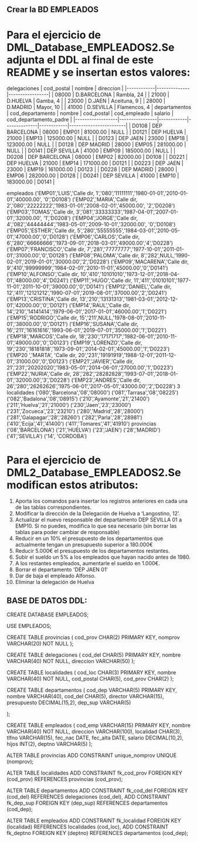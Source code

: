 ## Crear la BD EMPLEADOS 

# Para el ejercicio de DML_Database_EMPLEADOS2.Se adjunta el DDL al final de este README y se insertan estos valores:

delegaciones
| cod_postal | nombre       | direccion       |
|------------|--------------|-----------------|
| 08000      | D.BARCELONA  | Rambla, 24     |
| 21000      | D.HUELVA     | Gamba, 4       |
| 23000      | D.JAEN       | Aceituna, 9    |
| 28000      | D.MADRID     | Mayor, 10      |
| 41000      | D.SEVILLA    | Flamencos, 4   |
departamentos
| cod_departamento | nombre         | cod_postal | cod_empleado | salario    | cod_departamento_padre |
|------------------|----------------|------------|--------------|------------|------------------------|
| D0108            | DEP BARCELONA  | 08000      | EMP01        | 81000.00   | NULL                   |
| D0121            | DEP HUELVA     | 21000      | EMP13        | 125000.00  | NULL                   |
| D0123            | DEP JAEN       | 23000      | EMP18        | 123000.00  | NULL                   |
| D0128            | DEP MADRID     | 28000      | EMP05        | 281000.00  | NULL                   |
| D0141            | DEP SEVILLA    | 41000      | EMP09        | 185000.00  | NULL                   |
| D0208            | DEP BARCELONA  | 08000      | EMP02        | 82000.00   | D0108                  |
| D0221            | DEP HUELVA     | 21000      | EMP14        | 171000.00  | D0121                  |
| D0223            | DEP JAEN       | 23000      | EMP19        | 161000.00  | D0123                  |
| D0228            | DEP MADRID     | 28000      | EMP06        | 282000.00  | D0128                  |
| D0241            | DEP SEVILLA    | 41000      | EMP10        | 183000.00  | D0141                  |

empleados
('EMP01','LUIS','Calle dir, 1','080','11111111','1980-01-01','2010-01-01','40000.00', '0','D0108')
('EMP02','MARIA','Calle dir, 2','080','22222222','1983-01-01','2008-02-01','45000.00', '2','D0208')
('EMP03','TOMAS','Calle dir, 3','081','33333333','1987-04-01','2007-01-01','32000.00', '1','D0208')
('EMP04','JORGE','Calle dir, 4','082','44444444','1983-05-01','2009-10-01','32000.00', '0','D0108')
('EMP05','ESTHER','Calle dir, 5','280','55555555','1984-03-01','2010-05-01','47000.00','0','D0128')
('EMP06','CARLOS','Calle dir, 6','280','66666666','1973-09-01','2018-03-01','49000.00','4','D0228')
('EMP07','FRANCISCO','Calle dir, 7','281','77777777','1977-10-01','2011-01-01','31000.00','0','D0128')
('EMP08','PALOMA','Calle dir, 8','282',NULL,'1990-02-01','2019-01-01','30000.00','2','D0228')
('EMP09','MACARENA','Calle dir, 9','410','99999999','1984-02-01','2010-11-01','45000.00','0','D0141')
('EMP10','ALFONSO','Calle dir, 10','410','10101010','1973-12-01','2018-04-01','48000.00','4','D0241')
('EMP11','HUGO','Calle dir, 11','411','01010101','1977-11-01','2011-10-01','39000.00','0','D0141')
('EMP12','DANIEL','Calle dir, 12','411','12121212','1990-07-01','2019-08-01','37000.00','2','D0241')
('EMP13','CRISTINA','Calle dir, 13','210','13131313','1981-03-01','2012-12-01','42000.00','0','D0121')
('EMP14','RAUL','Calle dir, 14','210','14141414','1979-06-01','2017-01-01','46000.00','1','D0221')
('EMP15','RODRIGO','Calle dir, 15','211',NULL,'1978-08-01','2010-11-01','38000.00','0','D0121')
('EMP16','SUSANA','Calle dir, 16','211','16161616','1993-06-01','2019-07-01','35000.00','1','D0221')
('EMP18','MARCOS','Calle dir, 18','230','17171717','1982-06-01','2010-11-01','49000.00','0','D0123')
('EMP19','LORENZO','Calle dir, 19','230','18181818','1973-09-01','2014-02-01','45000.00','1','D0223')
('EMP20 ','MARTA', 'Calle dir, 20','231','19191919','1988-12-01','2011-12-01','31000.00','0','D0123')
('EMP21','JAVIER','Calle dir, 21','231','20202020','1983-05-01','2014-06-01','27000.00','1','D0223')
('EMP22','NURIA','Calle dir, 28','282','28282828','1993-07-01','2018-01-01','32000.00','3','D0228')
('EMP23','ANDRES','Calle dir, 26','280','26262626','1975-06-01','2017-05-01','43000.00','2','D0228')
3
localidades
('080','Barcelona','08','08000')
('081','Tarrasa','08','08225')
('082','Badalona','08','08915')
('210','Ayamonte','21','21400')
('211','Huelva','21','21000')
('230','Jaen','23','23000')
('231','Zocueca','23','23210')
('280','Madrid','28','28000')
('281','Galapagar','28','28260')
('282','Parla','28','28981')
('410','Ecija','41','41400')
('411','Tomares','41','41910')
provincias
('08','BARCELONA')
('21','HUELVA')
('23','JAEN')
('28','MADRID')
('41','SEVILLA')
('14', 'CORDOBA')


# Para el ejercicio de DML2_Database_EMPLEADOS2.Se modifican estos atributos:

1. Aporta los comandos para insertar los registros anteriores en cada una de las tablas correspondientes.
2. Modificar la dirección de la Delegación de Huelva a ‘Langostino, 12’.
3. Actualizar el nuevo responsable del departamento DEP SEVILLA 01 a EMP10. Si no puedes, modifica lo 
que sea necesario (sin borrar las tablas para poder cambiar de responsable)
4. Reducir en un 10% el presupuesto de los departamentos que actualmente tengan un presupuesto 
superior a 180.000€
5. Reducir 5.000€ el presupuesto de los departamentos restantes.
6. Subir el sueldo un 5% a los empleados que hayan nacido antes de 1980. 
7. A los restantes empleados, aumentarle el sueldo en 1.000€.
8. Borrar el departamento 'DEP JAEN 01'
9. Dar de baja el empleado Alfonso.
10. Eliminar la delegación de Huelva


## BASE DE DATOS DDL:

CREATE DATABASE EMPLEADOS;

USE EMPLEADOS;

CREATE TABLE provincias (
	cod_prov CHAR(2) PRIMARY KEY,
	nomprov VARCHAR(20) NOT NULL 
);

CREATE TABLE delegaciones (
	cod_del CHAR(5) PRIMARY KEY,
	nombre VARCHAR(40) NOT NULL,
	direccion VARCHAR(50)
);

CREATE TABLE localidades (
	cod_loc CHAR(3) PRIMARY KEY,
	nombre VARCHAR(40) NOT NULL,
	cod_postal CHAR(5),
	cod_prov CHAR(2)
);

CREATE TABLE departamentos (
	cod_dep VARCHAR(5) PRIMARY KEY,
	nombre VARCHAR(40),
	cod_del CHAR(5),
	director VARCHAR(15),
	presupuesto DECIMAL(15,2),
	dep_sup VARCHAR(5)
	
);

CREATE TABLE empleados (
	cod_emp VARCHAR(15) PRIMARY KEY,
	nombre VARCHAR(40) NOT NULL,
	direccion VARCHAR(100),
	localidad CHAR(3),
	tlfno VARCHAR(15),
	fec_nac DATE,
	fec_alta DATE,
	salario DECIMAL(10,2),
	hijos INT(2),
	deptno VARCHAR(5)
);


ALTER TABLE provincias 
	ADD CONSTRAINT unique_nomprov UNIQUE (nomprov);

ALTER TABLE localidades 
	ADD CONSTRAINT fk_cod_prov FOREIGN KEY (cod_prov) REFERENCES provincias (cod_prov);

ALTER TABLE departamentos
	ADD CONSTRAINT fk_cod_del FOREIGN KEY (cod_del) REFERENCES delegaciones (cod_del),
	ADD CONSTRAINT fk_dep_sup FOREIGN KEY (dep_sup) REFERENCES departamentos (cod_dep);

ALTER TABLE empleados
	ADD CONSTRAINT fk_localidad FOREIGN KEY (localidad) REFERENCES localidades (cod_loc),
	ADD CONSTRAINT fk_deptno FOREIGN KEY (deptno) REFERENCES departamentos (cod_dep);
